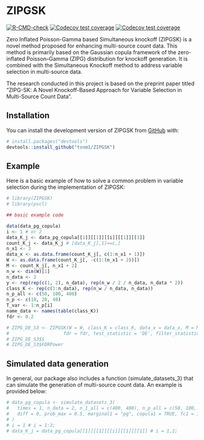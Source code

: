 
<!-- README.md is generated from README.Rmd. Please edit that file -->

# ZIPGSK

<!-- badges: start -->

[![R-CMD-check](https://github.com/tsnm1/ZIPGSK/actions/workflows/R-CMD-check.yaml/badge.svg)](https://github.com/tsnm1/ZIPGSK/actions/workflows/R-CMD-check.yaml)
[![Codecov test
coverage](https://codecov.io/gh/tsnm1/ZIPGSK/branch/main/graph/badge.svg)](https://app.codecov.io/gh/tsnm1/ZIPGSK?branch=main)
[![Codecov test
coverage](https://codecov.io/gh/tsnm1/ZIPGSK/graph/badge.svg)](https://app.codecov.io/gh/tsnm1/ZIPGSK)
<!-- badges: end -->

Zero Inflated Poisson-Gamma based Simultaneous knockoff (ZIPGSK) is a
novel method proposed for enhancing multi-source count data. This method
is primarily based on the Gaussian copula framework of the zero-inflated
Poisson–Gamma (ZIPG) distribution for knockoff generation. It is
combined with the Simultaneous Knockoff method to address variable
selection in multi-source data.

The research conducted in this project is based on the preprint paper
titled “ZIPG-SK: A Novel Knockoff-Based Approach for Variable Selection
in Multi-Source Count Data”.

## Installation

You can install the development version of ZIPGSK from
[GitHub](https://github.com/) with:

``` r
# install.packages("devtools")
devtools::install_github("tsnm1/ZIPGSK")
```

## Example

Here is a basic example of how to solve a common problem in variable
selection during the implementation of ZIPGSK:

``` r
# library(ZIPGSK)
# library(pscl)

## basic example code

data(data_pg_copula)
i <- 1 # or 2
data_K_j <- data_pg_copula[[1]][[1]][[i]][[1]][[1]]
count_K_j <- data_K_j # [data_K_j[,1]==c,]
n_x1 <- 3
data_x <- as.data.frame(count_K_j[, c(1:n_x1 + 1)])
W <- as.data.frame(count_K_j[, -c(1:(n_x1 + 2))])
M <- count_K_j[, n_x1 + 2]
n_w <- dim(W)[1]
n_data <- 2
y <- rep(rep(c(1, 2), n_data), rep(n_w / 2 / n_data, n_data * 2))
class_K <- rep(c(1:n_data), rep(n_w / n_data, n_data))
n_p_all <- c(50, 100, 400)
n_p <- c(10, 20, 40)
T_var <- 1:n_p[i]
name_data <- names(table(class_K))
fdr <- 0.2

# ZIPG_DE_S3 <- ZIPGSK(W = W, class_K = class_K, data_x = data_x, M = M, y = y, T_var = T_var,
#                    fdr = fdr, test_statistic = 'DE', filter_statistics = 3)
# ZIPG_DE_S3$S
# ZIPG_DE_S3$FDRPower
```

## Simulated data generation

In general, our package also includes a function (simulate_datasets_3)
that can simulate the generation of multi-source count data. An example
is provided below:

``` r
# data_pg_copula <- simulate_datasets_3(
#   times = 1, n_data = 2, n_1_all = c(400, 400), n_p_all = c(50, 100, 400), n_p = c(10, 20, 40),
#   diff = 0, prob_max = 0.5, marginal1 = "pg", copula1 = TRUE, fc1 = 1,
# )
# i = 1 # i = 1:3;
# data_K_j = data_pg_copula[[1]][[1]][[i]][[1]][[1]] # i = 1,2;
```

<!-- You'll still need to render `README.Rmd` regularly, to keep `README.md` up-to-date. `devtools::build_readme()` is handy for this. -->
<!-- You can also embed plots, for example: -->
<!-- ```{r pressure, echo = FALSE} -->
<!-- # plot(pressure) -->
<!-- ``` -->
<!-- In that case, don't forget to commit and push the resulting figure files, so they display on GitHub and CRAN. -->

